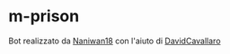 # m-prison

Bot realizzato da [Naniwan18](https://github.com/Naniwan18) con l'aiuto di [DavidCavallaro](https://github.com/DavidCavallaro)
